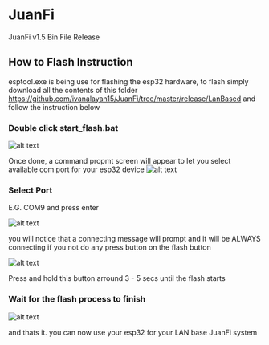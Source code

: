 # JuanFi

JuanFi v1.5 Bin File Release


## How to Flash Instruction
 
esptool.exe is being use for flashing the esp32 hardware, to flash simply download all the contents of this folder
https://github.com/ivanalayan15/JuanFi/tree/master/release/LanBased and follow the instruction below

### Double click start_flash.bat 

![alt text](https://github.com/ivanalayan15/JuanFi/blob/master/docs/JuanFi-Lan-FlashFile1.PNG?raw=true)

Once done, a command propmt screen will appear to let you select available com port for your esp32 device
![alt text](https://github.com/ivanalayan15/JuanFi/blob/master/docs/JuanFi-Lan-FlashFile2.PNG?raw=true)

### Select Port

E.G. COM9 and press enter

![alt text](https://github.com/ivanalayan15/JuanFi/blob/master/docs/JuanFi-Lan-FlashFile3.PNG?raw=true)

you will notice that a connecting message will prompt and it will be ALWAYS connecting if you not do any press button on the flash button

![alt text](https://github.com/ivanalayan15/JuanFi/blob/master/docs/JuanFi-Lan-FlashFile4.PNG?raw=true)

Press and hold this button arround 3 - 5 secs until the flash starts

### Wait for the flash process to finish 

![alt text](https://github.com/ivanalayan15/JuanFi/blob/master/docs/JuanFi-Lan-FlashFile5.PNG?raw=true)

and thats it. you can now use your esp32 for your LAN base JuanFi system
